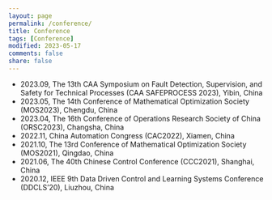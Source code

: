 ```yaml
---
layout: page
permalink: /conference/
title: Conference
tags: [Conference]
modified: 2023-05-17 
comments: false
share: false
---
```


* 2023.09, The 13th CAA Symposium on Fault Detection, Supervision, and Safety for Technical Processes (CAA SAFEPROCESS 2023), Yibin, China
* 2023.05, The 14th Conference of Mathematical Optimization Society (MOS2023), Chengdu, China
* 2023.04, The 16th Conference of Operations Research Society of China (ORSC2023), Changsha, China
* 2022.11, China Automation Congress (CAC2022), Xiamen, China
* 2021.10, The 13rd Conference of Mathematical Optimization Society (MOS2021), Qingdao, China
* 2021.06, The 40th Chinese Control Conference (CCC2021), Shanghai, China
* 2020.12, IEEE 9th Data Driven Control and Learning Systems Conference (DDCLS’20), Liuzhou, China
